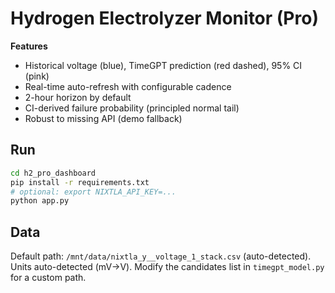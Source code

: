 # Hydrogen Electrolyzer Monitor (Pro)

**Features**
- Historical voltage (blue), TimeGPT prediction (red dashed), 95% CI (pink)
- Real-time auto-refresh with configurable cadence
- 2-hour horizon by default
- CI-derived failure probability (principled normal tail)
- Robust to missing API (demo fallback)

## Run
```bash
cd h2_pro_dashboard
pip install -r requirements.txt
# optional: export NIXTLA_API_KEY=...
python app.py
```

## Data
Default path: `/mnt/data/nixtla_y__voltage_1_stack.csv` (auto-detected).
Units auto-detected (mV→V). Modify the candidates list in `timegpt_model.py` for a custom path.
